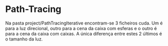 # Path-Tracing

Na pasta project/PathTracingIterative encontram-se 3 ficheiros cuda. Um é para a luz
direcional, outro para a cena da caixa com esferas e o outro é para a cena da caixa com
caixas. A única diferença entre estes 2 últimos é o tamanho da luz.